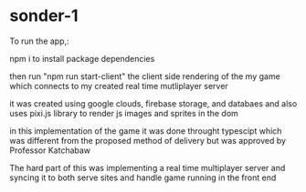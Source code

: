 # sonder-1


To run the app,:

npm i to install package dependencies

then run "npm run start-client" the client side rendering of the my game which connects to my created real time mutliplayer server

it was created using google clouds, firebase storage, and databaes
and also uses pixi.js library to render js images and sprites in the dom

in this implementation of the game it was done throught typescipt which was different from the proposed method of delivery but was approved by Professor Katchabaw

The hard part of this was implementing a real time multiplayer server and syncing it to both serve sites and handle game running in the front end

